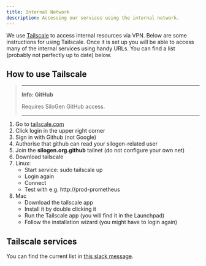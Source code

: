 ```yaml
---
title: Internal Network
description: Accessing our services using the internal network.
---
```


We use [Tailscale](https://tailscale.com/) to access internal resources via VPN. Below are some instructions for using Tailscale. Once it is set up you will be able to access many of the internal services using handy URLs. You can find a list (probably not perfectly up to date) below.

## How to use Tailscale

> ---
>
> **Info: GitHub**
>
> Requires SiloGen GitHub access.
>
> ---

1. Go to [tailscale.com](https://tailscale.com/)
2. Click login in the upper right corner
3. Sign in with Github (not Google)
4. Authorise that github can read your silogen-related user
5. Join the **silogen.org.github** tailnet (do not configure your own net)
6. Download tailscale
7. Linux:
   - Start service: sudo tailscale up
   - Login again
   - Connect
   - Test with e.g. http://prod-prometheus
8. Mac
   - Download the tailscale app
   - Install it by double clicking it
   - Run the Tailscale app (you will find it in the Launchpad)
   - Follow the installation wizard (you might have to login again)

## Tailscale services

You can find the current list in [this slack message](https://siloai-internal.slack.com/archives/C068NU8J8SE/p1706793663014929?thread_ts=1706793656.627109&cid=C068NU8J8SE).
